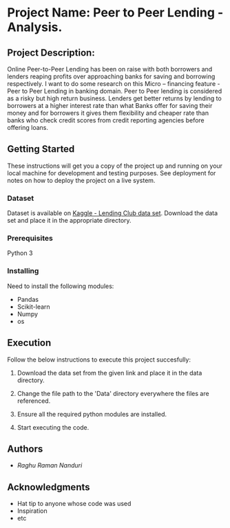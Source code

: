 # Project Name: Peer to Peer Lending - Analysis.

## Project Description: 

Online Peer-to-Peer Lending has been on raise with both borrowers and lenders reaping profits over approaching banks for saving and borrowing respectively. I want to do some research on this Micro – financing feature - Peer to Peer Lending in banking domain. Peer to Peer lending is considered as a risky but high return business. Lenders get better returns by lending to borrowers at a higher interest rate than what Banks offer for saving their money and for borrowers it gives them flexibility and cheaper rate than banks who check credit scores from credit reporting agencies before offering loans. 

## Getting Started

These instructions will get you a copy of the project up and running on your local machine for development and testing purposes. See deployment for notes on how to deploy the project on a live system.


### Dataset

Dataset is available on [Kaggle - Lending Club data set](https://www.kaggle.com/wordsforthewise/lending-club).
Download the data set and place it in the appropriate directory. 

### Prerequisites

Python 3


### Installing

Need to install the following modules:

* Pandas
* Scikit-learn
* Numpy
* os


## Execution

Follow the below instructions to execute this project succesfully:

1) Download the data set from the given link and place it in the data directory.

2) Change the file path to the 'Data' directory everywhere the files are referenced.

3) Ensure all the required python modules are installed.

4) Start executing the code.


## Authors

- *Raghu Raman Nanduri* 


## Acknowledgments

* Hat tip to anyone whose code was used
* Inspiration
* etc

